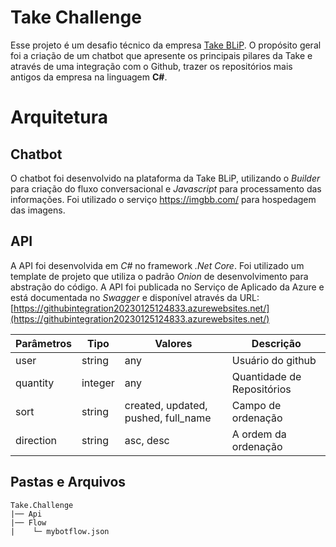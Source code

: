 # Take Challenge
Esse projeto é um desafio técnico da empresa [Take BLiP](https://www.take.net/blip/). 
O propósito geral foi a criação de um chatbot que apresente os principais pilares da Take e através de uma integração com o Github, trazer os repositórios mais antigos da empresa na linguagem **C#**.

# Arquitetura
## Chatbot
O chatbot foi desenvolvido na plataforma da Take BLiP, utilizando o *Builder* para criação do fluxo conversacional e *Javascript* para processamento das informações.
Foi utilizado o serviço https://imgbb.com/ para hospedagem das imagens.

## API
A API foi desenvolvida em *C#* no framework *.Net Core*. Foi utilizado um template de projeto que utiliza o padrão *Onion* de desenvolvimento para abstração do código. 
A API foi publicada no Serviço de Aplicado da Azure e está documentada no *Swagger* e disponível através da URL: [https://githubintegration20230125124833.azurewebsites.net/](https://githubintegration20230125124833.azurewebsites.net/)

| **Parâmetros** | **Tipo** |**Valores** | **Descrição** |
|--|--|--|--|
| user | string | any |Usuário do github  |
| quantity | integer | any | Quantidade de Repositórios |
| sort | string | created, updated, pushed, full_name |Campo de ordenação |
| direction | string | asc, desc|A ordem da ordenação |


## Pastas e Arquivos
```
Take.Challenge
|── Api
|── Flow
|    └─ mybotflow.json
```
